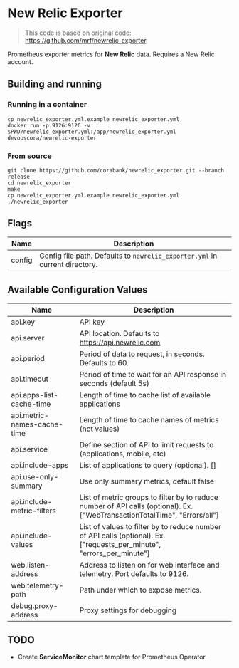 # New Relic Exporter

> This code is based on original code: https://github.com/mrf/newrelic_exporter

Prometheus exporter metrics for **New Relic** data.
Requires a New Relic account.

## Building and running

### Running in a container

    cp newrelic_exporter.yml.example newrelic_exporter.yml
	docker run -p 9126:9126 -v $PWD/newrelic_exporter.yml:/app/newrelic_exporter.yml devopscora/newrelic-exporter

### From source

	git clone https://github.com/corabank/newrelic_exporter.git --branch release
	cd newrelic_exporter
    make
    cp newrelic_exporter.yml.example newrelic_exporter.yml
    ./newrelic_exporter

## Flags

Name               | Description
-------------------|------------
config             | Config file path. Defaults to `newrelic_exporter.yml` in current directory.

## Available Configuration Values

Name                        | Description
----------------------------|------------
api.key                     | API key
api.server                  | API location.  Defaults to https://api.newrelic.com
api.period                  | Period of data to request, in seconds.  Defaults to 60.
api.timeout                 | Period of time to wait for an API response in seconds (default 5s)
api.apps-list-cache-time    | Length of time to cache list of available applications
api.metric-names-cache-time | Length of time to cache names of metrics (not values)
api.service                 | Define section of API to limit requests to (applications, mobile, etc)
api.include-apps            | List of applications to query (optional). []
api.use-only-summary        | Use only summary metrics, default false
api.include-metric-filters  | List of metric groups to filter by to reduce number of API calls (optional). Ex. ["WebTransactionTotalTime", "Errors/all"]
api.include-values          | List of values to filter by to reduce number of API calls (optional). Ex. ["requests_per_minute", "errors_per_minute"]
web.listen-address          | Address to listen on for web interface and telemetry.  Port defaults to 9126.
web.telemetry-path          | Path under which to expose metrics.
debug.proxy-address         | Proxy settings for debugging

## TODO
* Create **ServiceMonitor** chart template for Prometheus Operator